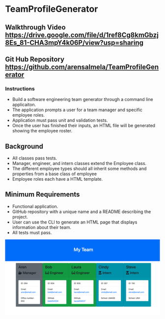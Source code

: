 # TeamProfileGenerator

## Walkthrough Video https://drive.google.com/file/d/1ref8Cg8kmGbzj8Es_81-CHA3mpY4k06P/view?usp=sharing

## Git Hub Repository https://github.com/arensalmela/TeamProfileGenerator

### Instructions

- Build a software engineering team generator through a command line applicaiton.
- The application prompts a user for a team manager and specific employee roles.
- Application must pass unit and validation tests.
- Once the user has finished their inputs, an HTML file will be generated showing the employee roster.

## Background

- All classes pass tests.
- Manager, engineer, and intern classes extend the Employee class.
- The different employee types should all inherit some methods and properties from a base class of employee
- Employee roles each have a HTML template.

## Minimum Requirements

- Functional application.
- GitHub repository with a unique name and a README describing the project.
- User can use the CLI to generate an HTML page that displays information about their team.
- All tests must pass.

![Screenshot of generated HTML](Develop/assets/teamprofile.png)
